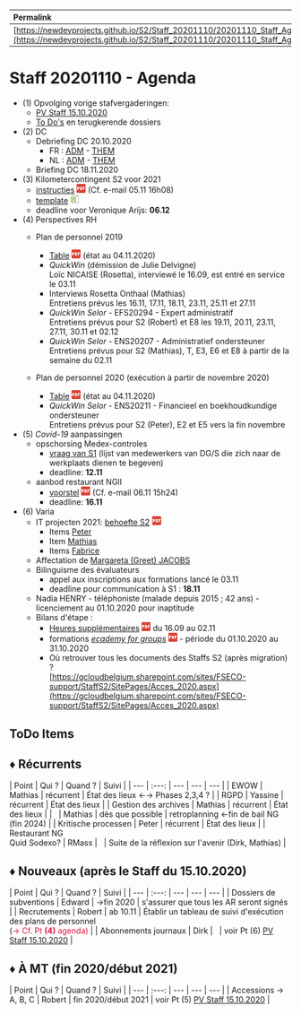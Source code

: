 <link rel="stylesheet" href="https://newdevprojects.github.io/S2/S2.css">
<link rel="stylesheet" href="S2.css">

&nbsp;

&nbsp;

| Permalink |
| :--- |
| [https://newdevprojects.github.io/S2/Staff_20201110/20201110_Staff_Agenda.html](https://newdevprojects.github.io/S2/Staff_20201110/20201110_Staff_Agenda.html) | 

# Staff 20201110 - Agenda

* (1) Opvolging vorige stafvergaderingen:
	* [PV Staff 15.10.2020](https://newdevprojects.github.io/S2/Staff_20201015/20201015_Staff_PV.html)
	* [To Do's](#todo) en terugkerende dossiers
* (2) DC 
	* Debriefing DC 20.10.2020
		* FR : [ADM](https://newdevprojects.github.io/S2/Staff/20201020_Adm_FR.pdf) - [THEM](https://newdevprojects.github.io/S2/Staff/20201020_Them_FR.pdf)
		* NL : [ADM](https://newdevprojects.github.io/S2/Staff/20201020_Adm_NL.pdf) - [THEM](https://newdevprojects.github.io/S2/Staff/20201020_Them_NL.pdf)
	* Briefing DC 18.11.2020
* (3) Kilometercontingent S2 voor 2021
	* [instructies](Kilometercontingent_2021.pdf) ![](pdf.png) (Cf. e-mail 05.11 16h08)
	* [template](Contingent_2021_S2.xlsx) ![](excel.png)
	* deadline voor Veronique Arijs: <b>06.12</b>
* (4) Perspectives RH
	* Plan de personnel 2019
		* [Table](TablePlansPersonnel_2019-20.pdf) ![](pdf.png) (état au 04.11.2020)
		* *QuickWin* (démission de Julie Delvigne)<br>Loïc NICAISE (Rosetta), interviewé le 16.09, est entré en service le 03.11
		* Interviews Rosetta Onthaal (Mathias)<br>Entretiens prévus les 16.11, 17.11, 18.11, 23.11, 25.11 et 27.11 
		* *QuickWin Selor* - EFS20294 - Expert administratif<br>Entretiens prévus pour S2 (Robert) et E8 les 19.11, 20.11, 23.11, 27.11, 30.11 et 02.12
		* *QuickWin Selor* - ENS20207 - Administratief ondersteuner<br>Entretiens prévus pour S2 (Mathias), T, E3, E6 et E8 à partir de la semaine du 02.11

	* Plan de personnel 2020 (exécution à partir de novembre 2020)
		* [Table](TablePlansPersonnel_2020-21.pdf) ![](pdf.png) (état au 04.11.2020)
		* *QuickWin Selor* - ENS20211 - Financieel en boekhoudkundige ondersteuner<br>Entretiens prévus pour S2 (Peter), E2 et E5 vers la fin novembre
* (5) *Covid-19* aanpassingen
	* opschorsing Medex-controles
		* [vraag van S1](20201106_Mail_HR-Netwerk.md) (lijst van medewerkers van DG/S die zich naar de werkplaats dienen te begeven)
		* deadline: <b>12.11</b>
	* aanbod restaurant NGII
		* [voorstel](20201106_Keuken_Covid.pdf) ![](pdf.png) (Cf. e-mail 06.11 15h24)
		* deadline: <b>16.11</b> 
* (6) Varia
	* IT projecten 2021: [behoefte S2](20201106_IT_projecten.pdf) ![](pdf.png)
		* Items [Peter](Peter_IT-projecten.md) 
		* Item [Mathias](Mathias_IT-projecten.md)
		* Items [Fabrice](Fabrice_IT-projecten.md)
	* Affectation de [Margareta (Greet) JACOBS](20201023_Mail_MJacobs.md)
	* Bilinguisme des évaluateurs
		* appel aux inscriptions aux formations lancé le 03.11
		* deadline pour communication à S1 : <b>18.11</b>
	* Nadia HENRY - téléphoniste (malade depuis 2015 ; 42 ans) - licenciement au 01.10.2020 pour inaptitude
	* Bilans d'étape :
		* [Heures supplémentaires](Note_00563_Bilan_06A_16-09_02-11.pdf) ![](pdf.png) du 16.09 au 02.11
		* formations [*ecademy for groups*](ecademy_for_groups_20201001_20201031.pdf) ![](pdf.png) - période du 01.10.2020 au 31.10.2020
		* Où retrouver tous les documents des Staffs S2 (après migration) ?<br>[https://gcloudbelgium.sharepoint.com/sites/FSECO-support/StaffS2/SitePages/Acces_2020.aspx](https://gcloudbelgium.sharepoint.com/sites/FSECO-support/StaffS2/SitePages/Acces_2020.aspx)

<a name="todo"> </a>

## ToDo Items

## &#9830; Récurrents

| Point | Qui ? | Quand ? | Suivi |
| --- | :---: | --- | --- | --- |
| EWOW | Mathias | récurrent | &Eacute;tat des lieux &#8592;&#8594; Phases 2,3,4 ? |
| RGPD | Yassine | récurrent | &Eacute;tat des lieux |
| Gestion des archives | Mathias | récurrent | &Eacute;tat des lieux |
| &nbsp; | Mathias | dès que possible | retroplanning &#8592;fin de bail NG (fin 2024) |
| Kritische processen | Peter | récurrent | &Eacute;tat des lieux |
| Restaurant NG<br>Quid Sodexo? | RMass | &nbsp; | Suite de la réflexion sur l'avenir (Dirk, Mathias) |

## &#9830; Nouveaux (après le Staff du 15.10.2020)

| Point | Qui ? | Quand ? | Suivi |
| --- | :---: | --- | --- | --- |
| Dossiers de subventions | Edward | &#8594;fin 2020 | s'assurer que tous les AR seront signés |
| Recrutements | Robert | ab 10.11 | &Eacute;tablir un tableau de suivi d'exécution des plans de personnel<br>(<font color="crimson">&#8594; Cf. Pt <b>(4)</b> agenda)</font> |
| Abonnements journaux | Dirk | &nbsp; | voir Pt (6) [PV Staff 15.10.2020](https://newdevprojects.github.io/S2/Staff_20201015/20201015_Staff_PV.html#6-varia) |

## &#9830; &Agrave; MT (fin 2020/début 2021)

| Point | Qui ? | Quand ? | Suivi |
| --- | :---: | --- | --- | --- |
| Accessions &#8594; A, B, C | Robert | fin 2020/début 2021 | voir Pt (5) [PV Staff 15.10.2020](https://newdevprojects.github.io/S2/Staff_20201015/20201015_Staff_PV.html#5-perspectives-rh) |

